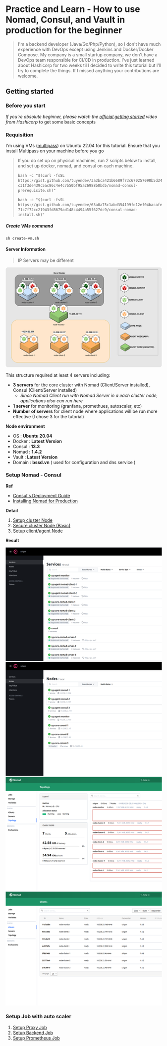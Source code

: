 # Practice and Learn - How to use Nomad, Consul, and Vault in production for the beginner

> I'm a backend developer (Java/Go/Php/Python), so I don't have much experience with DevOps except using Jenkins and Docker/Docker Compose. My company is a small startup company, we don't have a DevOps team responsible for CI/CD in production. I've just learned about Hashicorp for two weeks til I decided to write this tutorial but I'll try to complete the things. If I missed anything your contributions are welcome.

## Getting started

### Before you start

*If you're absolute beginner, please watch the [official getting started](https://www.youtube.com/watch?v=xl58mjMJjrg) video from Hashicorp* to get some basic concepts

###  Requisition
I'm using VMs ([multipass](https://multipass.run/)) on Ubuntu 22.04 for this tutorial. Ensure that you install Multipass on your machine before you go
> If you do set up on physical machines, run 2 scripts below to install, and set up docker, nomad, and consul on each machine.
>
> ```shell
> bash -c "$(curl -fsSL https://gist.github.com/tuyendev/3a3bca421b6689f73c670257090b5d34/raw/> c31f3de439c5ac86c4e4c7b50bf95a26988b0bd5/nomad-consul-prerequisite.sh)"
> ```
> ```shell
> bash -c "$(curl -fsSL https://gist.github.com/tuyendev/63a0a75c1abd354199fd12ef04bacafe/raw/> 71c7f72cc21943fd8679ad148c4494a55f627dc9/consul-nomad-install.sh)"
> ```

##### Create VMs command
```shell
sh create-vm.sh
```

#### Server Information
> IP Servers may be different

![server-info](./img/server-info.png)

This structure required at least 4 servers including:
- **3 servers** for the core cluster with Nomad (Client/Server installed), Consul (Client/Server installed) 
    - *Since Nomad Client run with Nomad Server in a each cluster node, applications also can run here*
- **1 server** for monitoring (granfana, promethues, autoscaler, etc)
- **Number of servers** for client node where applications will be run more effective (I chose 3 for the tutorial)

**Node environment**
- OS        : **Ubuntu 20.04**
- Docker    : **Latest Version**
- Consul    : **13.3**
- Nomad     : **1.4.2**
- Vault     : **Latest Version**
- Domain    : **bssd.vn** ( used for configuration and dns service )
### Setup Nomad - Consul

**Ref**
- [Consul's Deployment Guide](https://developer.hashicorp.com/consul/tutorials/production-deploy/deployment-guide)
- [Installing Nomad for Production](https://developer.hashicorp.com/nomad/docs/install/production)

**Detail**

1. [Setup cluster Node](./nomad-consul-cluster.md)
2. [Secure cluster Node (Basic)](./secure-nomad-consul.md)
3. [Setup client/agent Node](./nomad-consul-client.md)

**Result**

![result-1](./img/final-result-1.png)
![result-2](./img/final-result-2.png)
![result-3](./img/final-result-3.png)
![result-4](./img/final-result-4.png)

### Setup Job with auto scaler

1. [Setup Proxy Job](./nomad-traefik-job.md)
2. [Setup Backend Job](./nomad-backend-job.md)
3. [Setup Prometheus Job](./nomad-prometheus-job.md)